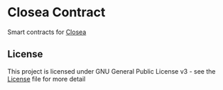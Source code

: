# Closea Contract
Smart contracts for [Closea](https://github.com/ambersun1234/closea)

## License
This project is licensed under GNU General Public License v3 - see the [License](./LICENSE) file for more detail